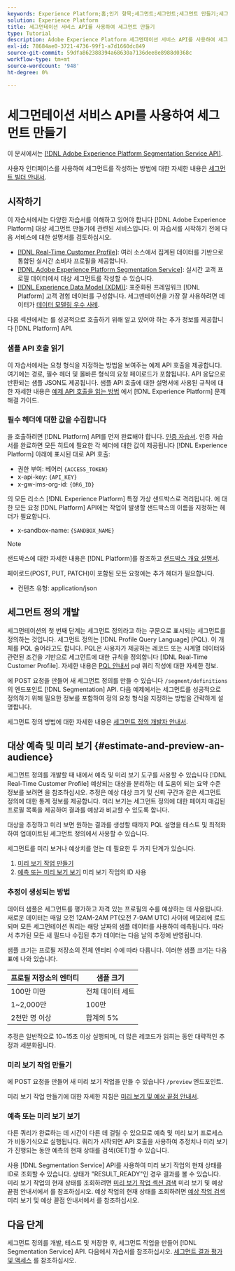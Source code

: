 ```yaml
---
keywords: Experience Platform;홈;인기 항목;세그먼트;세그먼트;세그먼트 만들기;세그먼테이션;세그먼트 만들기;세그먼테이션 서비스;
solution: Experience Platform
title: 세그먼테이션 서비스 API를 사용하여 세그먼트 만들기
type: Tutorial
description: Adobe Experience Platform 세그멘테이션 서비스 API를 사용하여 세그먼트 정의를 개발, 테스트, 미리 보기 및 저장하는 방법을 알려면 이 자습서를 따르십시오.
exl-id: 78684ae0-3721-4736-99f1-a7d1660dc849
source-git-commit: 59dfa862388394a68630a7136dee8e8988d0368c
workflow-type: tm+mt
source-wordcount: '948'
ht-degree: 0%

---
```


# 세그먼테이션 서비스 API를 사용하여 세그먼트 만들기

이 문서에서는 [[!DNL Adobe Experience Platform Segmentation Service API]](../api/getting-started.md).

사용자 인터페이스를 사용하여 세그먼트를 작성하는 방법에 대한 자세한 내용은 [세그먼트 빌더 안내서](../ui/overview.md).

## 시작하기

이 자습서에서는 다양한 자습서를 이해하고 있어야 합니다 [!DNL Adobe Experience Platform] 대상 세그먼트 만들기에 관련된 서비스입니다. 이 자습서를 시작하기 전에 다음 서비스에 대한 설명서를 검토하십시오.

- [[!DNL Real-Time Customer Profile]](../../profile/home.md): 여러 소스에서 집계된 데이터를 기반으로 통합된 실시간 소비자 프로필을 제공합니다.
- [[!DNL Adobe Experience Platform Segmentation Service]](../home.md): 실시간 고객 프로필 데이터에서 대상 세그먼트를 작성할 수 있습니다.
- [[!DNL Experience Data Model (XDM)]](../../xdm/home.md): 표준화된 프레임워크 [!DNL Platform] 고객 경험 데이터를 구성합니다. 세그멘테이션을 가장 잘 사용하려면 데이터가 [데이터 모델링 우수 사례](../../xdm/schema/best-practices.md).

다음 섹션에서는 를 성공적으로 호출하기 위해 알고 있어야 하는 추가 정보를 제공합니다 [!DNL Platform] API.

### 샘플 API 호출 읽기

이 자습서에서는 요청 형식을 지정하는 방법을 보여주는 예제 API 호출을 제공합니다. 여기에는 경로, 필수 헤더 및 올바른 형식의 요청 페이로드가 포함됩니다. API 응답으로 반환되는 샘플 JSON도 제공됩니다. 샘플 API 호출에 대한 설명서에 사용된 규칙에 대한 자세한 내용은 [예제 API 호출을 읽는 방법](../../landing/troubleshooting.md#how-do-i-format-an-api-request) 에서 [!DNL Experience Platform] 문제 해결 가이드.

### 필수 헤더에 대한 값을 수집합니다

을 호출하려면 [!DNL Platform] API를 먼저 완료해야 합니다. [인증 자습서](https://www.adobe.com/go/platform-api-authentication-en). 인증 자습서를 완료하면 모든 히트에 필요한 각 헤더에 대한 값이 제공됩니다 [!DNL Experience Platform] 아래에 표시된 대로 API 호출:

- 권한 부여: 베어러 `{ACCESS_TOKEN}`
- x-api-key: `{API_KEY}`
- x-gw-ims-org-id: `{ORG_ID}`

의 모든 리소스 [!DNL Experience Platform] 특정 가상 샌드박스로 격리됩니다. 에 대한 모든 요청 [!DNL Platform] API에는 작업이 발생할 샌드박스의 이름을 지정하는 헤더가 필요합니다.

- x-sandbox-name: `{SANDBOX_NAME}`

>[!NOTE]
>
>샌드박스에 대한 자세한 내용은 [!DNL Platform]를 참조하고 [샌드박스 개요 설명서](../../sandboxes/home.md).

페이로드(POST, PUT, PATCH)이 포함된 모든 요청에는 추가 헤더가 필요합니다.

- 컨텐츠 유형: application/json

## 세그먼트 정의 개발

세그먼테이션의 첫 번째 단계는 세그먼트 정의라고 하는 구문으로 표시되는 세그먼트를 정의하는 것입니다. 세그먼트 정의는 [!DNL Profile Query Language] (PQL). 이 개체를 PQL 술어라고도 합니다. PQL은 사용자가 제공하는 레코드 또는 시계열 데이터와 관련된 조건을 기반으로 세그먼트에 대한 규칙을 정의합니다 [!DNL Real-Time Customer Profile]. 자세한 내용은 [PQL 안내서](../pql/overview.md) pql 쿼리 작성에 대한 자세한 정보.

에 POST 요청을 만들어 새 세그먼트 정의를 만들 수 있습니다 `/segment/definitions` 의 엔드포인트 [!DNL Segmentation] API. 다음 예제에서는 세그먼트를 성공적으로 정의하기 위해 필요한 정보를 포함하여 정의 요청 형식을 지정하는 방법을 간략하게 설명합니다.

세그먼트 정의 방법에 대한 자세한 내용은 [세그먼트 정의 개발자 안내서](../api/segment-definitions.md#create).

## 대상 예측 및 미리 보기 {#estimate-and-preview-an-audience}

세그먼트 정의를 개발할 때 내에서 예측 및 미리 보기 도구를 사용할 수 있습니다 [!DNL Real-Time Customer Profile] 예상되는 대상을 분리하는 데 도움이 되는 요약 수준 정보를 보려면 을 참조하십시오. 추정은 예상 대상 크기 및 신뢰 구간과 같은 세그먼트 정의에 대한 통계 정보를 제공합니다. 미리 보기는 세그먼트 정의에 대한 페이지 매김된 프로필 목록을 제공하여 결과를 예상과 비교할 수 있도록 합니다.

대상을 추정하고 미리 보면 원하는 결과를 생성할 때까지 PQL 설명을 테스트 및 최적화하여 업데이트된 세그먼트 정의에서 사용할 수 있습니다.

세그먼트를 미리 보거나 예상치를 얻는 데 필요한 두 가지 단계가 있습니다.

1. [미리 보기 작업 만들기](#create-a-preview-job)
2. [예측 또는 미리 보기 보기](#view-an-estimate-or-preview) 미리 보기 작업의 ID 사용

### 추정이 생성되는 방법

데이터 샘플은 세그먼트를 평가하고 자격 있는 프로필의 수를 예상하는 데 사용됩니다. 새로운 데이터는 매일 오전 12AM-2AM PT(오전 7-9AM UTC) 사이에 메모리에 로드되며 모든 세그먼테이션 쿼리는 해당 날짜의 샘플 데이터를 사용하여 예측됩니다. 따라서 추가된 모든 새 필드나 수집된 추가 데이터는 다음 날의 추정에 반영됩니다.

샘플 크기는 프로필 저장소의 전체 엔티티 수에 따라 다릅니다. 이러한 샘플 크기는 다음 표에 나와 있습니다.

| 프로필 저장소의 엔터티 | 샘플 크기 |
| ------------------------- | ----------- |
| 100만 미만 | 전체 데이터 세트 |
| 1~2,000만 | 100만 |
| 2천만 명 이상 | 합계의 5% |

추정은 일반적으로 10~15초 이상 실행되며, 더 많은 레코드가 읽히는 동안 대략적인 추정과 세분화됩니다.

### 미리 보기 작업 만들기

에 POST 요청을 만들어 새 미리 보기 작업을 만들 수 있습니다 `/preview` 엔드포인트.

미리 보기 작업 만들기에 대한 자세한 지침은 [미리 보기 및 예상 끝점 안내서](../api/previews-and-estimates.md#create-preview).

### 예측 또는 미리 보기 보기

다른 쿼리가 완료하는 데 시간이 다른 데 걸릴 수 있으므로 예측 및 미리 보기 프로세스가 비동기식으로 실행됩니다. 쿼리가 시작되면 API 호출을 사용하여 추정치나 미리 보기가 진행되는 동안 예측의 현재 상태를 검색(GET)할 수 있습니다.

사용 [!DNL Segmentation Service] API를 사용하여 미리 보기 작업의 현재 상태를 ID로 조회할 수 있습니다. 상태가 &quot;RESULT_READY&quot;인 경우 결과를 볼 수 있습니다. 미리 보기 작업의 현재 상태를 조회하려면 [미리 보기 작업 섹션 검색](../api/previews-and-estimates.md#get-preview) 미리 보기 및 예상 끝점 안내서에서 를 참조하십시오. 예상 작업의 현재 상태를 조회하려면 [예상 작업 검색](../api/previews-and-estimates.md#get-estimate) 미리 보기 및 예상 끝점 안내서에서 를 참조하십시오.


## 다음 단계

세그먼트 정의를 개발, 테스트 및 저장한 후, 세그먼트 작업을 만들어 [!DNL Segmentation Service] API. 다음에서 자습서를 참조하십시오. [세그먼트 결과 평가 및 액세스](./evaluate-a-segment.md) 를 참조하십시오.
